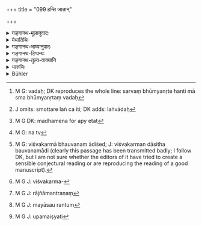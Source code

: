 +++
title = "099 हन्ति जातान्"

+++

<details><summary>गङ्गानथ-मूलानुवादः</summary>

‘Deposing falsely in regard to gold, he kills the born as well as the unborn; by false evidence regarding land, he kills all; never tell a lie regarding land.’—(99)
</details>

<details><summary>मेधातिथिः</summary>

[^३२७]:
     DK: vadaḥ

<u>कथं</u> पुनर् अजातानाम् असति संसर्गे परकीयेन संयोगो येनेदम् उच्यते **हन्ति जातान् अजातांश् चेति** । 

- <u>उक्तम्</u>, अर्थवादो ऽयम् इति । **सर्वं भूम्यनृतं** वदन्[^३२८] । **मा वादीः** भूमिसंबन्ध्य् असत्यम् । "स्मोत्तरे लङ् च" (पाण् ३.३.१७६) इति[^३२९] । मा वादीर् इत्यादरार्थम् अप्य् एतत्[^३३०] प्रत्यक्षं संबोधनम् । 


[^३३०]:
     M G DK: madhamena for apy etat


[^३२९]:
     J omits: smottare laṅ ca iti; DK adds: laṅvādaḥ


[^३२८]:
     M G: vadaḥ; DK reproduces the whole line: sarvaṃ bhūmyanṛte hanti mā sma bhūmyanṛtaṃ vadaḥ

- <u>का पुनर्</u> इयं भूमिर् नाम ।

- <u>यद् एतत्</u> पृथिवीगोलकं पर्वतावष्टंभनं सागरावधि प्रसिद्धम् । 

- <u>नन्व्</u>[^३३१] इयत्याः कः स्वामी, को वापहर्ता । न हि सार्वभौमः कश्चिद् अस्ति । तथा च गाथा भूमेः- "न मा मर्त्यः कश्चन दातुम् अर्हति" (श्ब् १३.७.१.१५) । न कश्चित् सार्वभौमो ऽस्तीत्य् अभिप्रायः । "विश्वकर्मन् भौवन मां दिदासिथ"[^३३२] विश्वकर्मन्[^३३३] भौमनेति पितृव्यपदेशेन स्वनाम्ना च राज्ञो आमन्त्रणं[^३३४] श्रुतम् । माम् असौ दातुम्[^३३५] इच्छतीति । उपमैंष्यति[^३३६] सलिलस्य मध्ये निमज्जे ऽहम्, सलिलस्य मध्यम् । एवं संकल्पं वृथा संकल्पितवति त्वयि सलिले मज्जामि । सलिलमज्जनेन नैष्फल्यम् अत्र दानसंकल्पस्याह । यथा सलिले निक्षिप्तं निष्फलम् एवम् एतद् अपीति । मृषैष कश्यपाय संगरः । तवैष संगरः प्रतिश्रवः प्रतिज्ञानं कश्यपाय ददामीति मोघो वध्यो ऽस्तु, सर्वसादारणाहं सर्वजनोपभोग्या । केवलं राजानो रक्षानिर्बन्धमात्रभाज इत्य् अभिप्रायः । अत एतावत्या भूमेर् न दानापहारसंभव इति कुतो विवादः । 


[^३३६]:
     M G J: upamaiṣyati


[^३३५]:
     M G J: mayāsau rantum


[^३३४]:
     M G J: rājñāmantraṇaṃ


[^३३३]:
     M G J: viśvakarma-


[^३३२]:
     M G: viśvakarmā bhauvanam ādiśed; J: viśvakarman dāsitha bauvanamādi (clearly this passage has been transmitted badly; I follow DK, but I am not sure whether the editors of it have tried to create a sensible conjectural reading or are reproducing the reading of a good manuscript).


[^३३१]:
     M G: na tv

- <u>सत्यम्</u> । यथैवायं भूमिशब्दो ऽत्र वर्तते एवं क्षेत्रग्रामस्थण्डिलादाव् अपि । तत्र च संभवत्य् एव स्वाम्यम् । प्रत्यक्षस्यैव दानापहाराव् इति न किंचिद् अनुपपन्नम् । अपहारश् चास्या यादृशेन रूपेण अपहारः गृहादेर् न वीरुद्विछेदः । अतश् च यः परकीये क्षेत्रे चक्रम्येत मृदो वा कश्चिद् आदद्यान् नासौ भूम्यपहारी स्यात् । मीमांसकैर् उक्तम् "न भूमिः स्यात् सर्वान् प्रत्यविशिष्टत्वात्" (प्म्स् ६.७.३) इति ।

- एकदेशवचनं च भूमिशब्दम् अधिकृत्य भगवान् कृष्णद्वैपायनो दानधर्मेषु पठितवान्-

- परैर् अप्य् अनुमन्तव्यो दानधर्मो नृपैर् भुवि ।

- अक्षयो हि निधिर् ब्राह्मो विहितो ऽयं महीभृताम् ॥ इति ।

कृत्स्नगोलकाभिप्रायम् एव नादेयत्वं भूमेर् विश्वजिति मीमांसकर् उक्तम्- "न भूमिः स्यात् सर्वान् प्रत्यविशिष्टत्वात्" (प्म्स् ६.७.३) इति । सर्वान् पुरुषान् प्रतिचंक्रमनादियोग्यतयाविशिष्टा भूमिः स्वामीकर्तुम् अशक्या कथं दीयत इत्य् अर्थः । अस्मिंस् तु पक्षे ग्रामनगरादि विश्वजिति दातव्यम् । 

<u>अन्ये तु</u> पठन्ति "अन्तरेण सदः पत्नीशालं च दक्षिणा नयन्ति" इति भूमौ गुणविधेर् अस्यासंभवात् क्षेत्रादेर् अप्य् अत्र दानम् ।  
**वदन्न्** इति चैकवचननिर्देशात् "शृणु सौम्य" (म्ध् ८.९७) इति साक्षिविषयम् एवैतत् संबोधनम्, न शिष्यविषयम् । "शूद्रम् एभिस् तु पातकैः" (म्ध् ८.८८) इत्य् अत आरभ्य, यावन्तो मधमपुरुषनिर्देशास् (म्ध् ८.९२) ते सर्वेषां पातकभूयस्त्वसमानाख्यातरूपाद्येकवाक्यत्वाच् छूद्रानुयोगार्थाः । "अन्धः शत्रुगृहं गच्छेत्" (म्ध् ८.९३) इत्य् अत आरभ्य, सर्वे साक्षिविषया अनुयोगाः । आख्यातवैरूप्येन प्रकरणस्य विच्छेदात्, मध्यमपुरुषे समानार्थक्रमत्वात्, कर्तव्यो गच्छेद् इति प्रथमपुरुषनिर्देशः पूर्वाधिकारनिवृत्त्यर्थः ॥ ८.९९ ॥
</details>

<details><summary>गङ्गानथ-भाष्यानुवादः</summary>

*Question*—“How can association with the sinful person affect those not
yet born,—that it is said that *the man kills the born as well as the unborn?*”

It has been already pointed out that all this is merely a hortatory exaggeration.

‘He kills all by deposing falsely in regard to land; never tell a lie regarding land’;—this direct form of address has been adopted for the purpose of indicating the gravity of the offence.

*Question*—“What is it that is called *Land*?”

*Answer*—It is what is known as globe, the earth with hilly
protuberances, extending to the ocean.

*Objection*—“But who can be the owner of all this extensive earth? Who
too can take it away by force? For there is no king over the whole earth. To this effect there is the earth’s song addressed to Viśvakarman Bhauvana,—the latter term being his name derived from his father’s—‘no mortal can give me away’;—which means that there is no one who owns the entire earth,—‘I shall sink into the midst of the water, having heard that he is desirous of haring intercourse with me,’—this sinking within water implying the futility of the gift,—‘vain is thy promise to give me away’—‘just as what Is thrown into the water becomes useless, so also is your promise to give the Earth to Kaśyapa useless.’ (*Śatapatha Brāhmaṇa*, 13. 7. 1. 15). The meaning of all this is that the earth is the common property of all men, to be equally enjoyed by all; and kings are appointed only for taking care of it. Thus then, cither the *giving away* or the *taking away* of the whole extent of this earth being impossible, how can there be any disputes regarding its possession?”

*Answer*—True; but, just as the entire earth is spoken of as ‘*bhūmi*,’
‘*land*,’ so also are Holds, villages and platforms and over these latter, ownership is certainly possible; and the *making over* or the
*taking away* also of such ownership is directly perceptible; the
‘taking away’ of this consists in asserting ownership in an improper manner; and the mere dismantling of a house or the cutting of a tree does not constitute the act of ‘taking away.’ Hence if a man walks over another man’s land, or takes clay out of it, ho is not said to ‘take away the land.’

“But the *Mīmāṃsakas* have declared that ‘It cannot be the land, because it is common to all’ (Jaimini, 6. 3. 3) \[where the word ‘land’ stands for the whole earth\].”

But the term is found to be used in the sense also of *parts of the earth*, by the revered Kṛṣṇadvaipāyana, who has declared as follows, in course of the description of the duty of charity—‘On the earth the king should permit the duty of charity by others also; this is a sacred treasure laid down for kings’ \[which refers to the gift of land\]. As for the assertion of the Mīmāṃsakas regarding ‘land’ being ‘common to all,’—this refers to the entire globe, to roam about over which all men are equally entitled, and which therefore, cannot he *owned* by any one; how then could it be given away? In accordance with this view, villages and towns can be given away at the *Viśvajit* sacrifice. Others however quote the words ‘they present as sacrificial fee, the *bhūmi with the exception of the platform and the wife’s room*,’—and explain, that, since any such exception would not be applicable to the entire earth, the giving must refer to *fields* and such other parts of it only.

In view of the term ‘*vadīḥ*’ (singular) in this verse, the words ‘listen, gentle sir’ (of verse 97) should he taken as addressed to the
*witness*, and not to the *pupil*.

All the words in the second person contained in verse 88 onwards (up to 92) are meant to be addressed to the *śūdra* witness, as is clear from the gravity of the offence indicated, and also from the similarity in the verbal forms used;—while from verse 93 onwards are to be addressed to all witnesses. That such a break in the construction is intended is shown by the adopting of a different verbal form;—the Second Person is used in the former set of verses while in the latter we have the Third Person, which clearly indicates dissociation from the previous context.—(99).
</details>

<details><summary>गङ्गानथ-टिप्पन्यः</summary>

‘*Sarvam hanti*’—‘Destroys everything—*i*. *e*., incurs the guilt of killing *all animate beings*’ (Kullūka and Govindarāja);—‘destroys even more than a thousand beings’ (Nārāyaṇa);—‘destroys the entire universe’ (Nandana).
</details>

<details><summary>गङ्गानथ-तुल्य-वाक्यानि</summary>

*Baudhāyana* (1.19.12).—(See under 98.)

*Gautama* (13.6).—‘By false evidence regarding land, one destroys the
whole human race.’
</details>

<details><summary>भारुचिः</summary>

नन्व् इयं श्रुतिर् विरुध्यते । "न मां मर्त्यः कश्चन दातुम् अर्हति" इति । अतश् च स्वामित्वाभावः । तदभावाद् व्यवहाराभावः । ततश् च वादाभावे तदनृतदोषाभावः साक्षिणाम् इति । तच् च न । अर्थापरिज्ञानात् । न हि कश्चित् समर्थः कृत्स्नाम् दातुं विजयस्याभावाद् इत्य् एषो ऽत्रार्थः, दानापहारमिथ्यावचनेषु गुणदोषप्रदर्शनशास्त्रारम्भसामर्थ्यात् । तथा च व्यासादयः- "षष्टिवर्षसहस्राणि स्वर्गे तिष्ठति भूमिदः, आच्छेत्ता चानुमन्ता च तान्य् एव नरके वसेत्" इति । भूमिछलार्थत्वेव दानापहारादय इत् केचित् । तच् चैतद् विचारणीयम् । मीमांसादर्शणं तु "न भूमिः स्यात् सर्वान् प्रत्य् अविशिष्टत्वात्" इति सर्वान् दक्षिणार्थान् गुणविधीन् प्रत्य् अविशिष्टत्वात् । दक्षिणाद्रव्येषु हि गुणः श्रूयते "अन्तरेण सदः पत्नीशाले दक्षिणां नयन्ति" इति । स चायं गुणविधिर् अत्यन्ताशक्यः पृथिव्याम् । ततो ऽस्माद् अन्यत्राप्य् अपहारदोषः स्यात् । एवं च तद्विवादे ऽनृतदोषः साक्षिणां सिद्धः । सर्वस्य च कार्यस्य पृथिवीकारणत्वात् तद् **अनृते सर्वं हन्तीत्य्** उच्यते । एवं च पुरुषाभिनयेन स्मृतिः सादरं वारयति **मा स्म भूम्यन्र्तं वदिः** ॥ ९.९९ ॥
</details>

<details><summary>Bühler</summary>

099	'By speaking falsely in a cause regarding gold, he kills the born and the unborn; by false evidence concerning land, he kills everything; beware, therefore, of false evidence concerning land.
</details>
